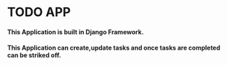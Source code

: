 # TODO APP
#### This Application is built in Django Framework.
#### This Application can create,update tasks and once tasks are completed can be striked off.


